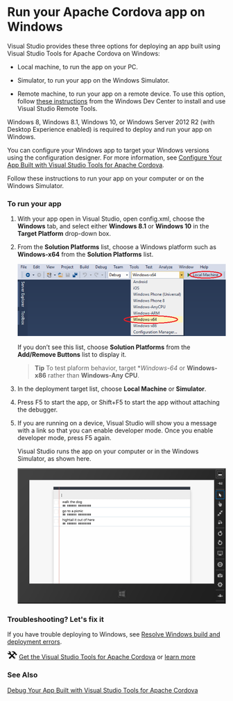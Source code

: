 <properties
   pageTitle="Run your Apache Cordova app on Windows | Cordova"
   description="description"
   services="na"
   documentationCenter=""
   authors="Mikejo5000"
   tags=""/>
<tags ms.technology="cordova" s.product="Visual Studio 2015"
   ms.service="na"
   ms.devlang="javascript"
   ms.topic="article"
   ms.tgt_pltfrm="mobile-multiple"
   ms.workload="na"
   ms.date="09/10/2015"
   ms.author="mikejo"/>
# Run your Apache Cordova app on Windows


Visual Studio provides these three options for deploying an app built using Visual Studio Tools for Apache Cordova on Windows:

*   Local machine, to run the app on your PC.

*   Simulator, to run your app on the Windows Simulator.

*   Remote machine, to run your app on a remote device. To use this option, follow [these instructions](https://msdn.microsoft.com/library/windows/apps/hh441469.aspx) from the Windows Dev Center to install and use Visual Studio Remote Tools.

Windows 8, Windows 8.1, Windows 10, or Windows Server 2012 R2 (with Desktop Experience enabled) is required to deploy and run your app on Windows.

You can configure your Windows app to target your Windows versions using the configuration designer. For more information, see [Configure Your App Built with Visual Studio Tools for Apache Cordova](../develop-apps/configure-app.md).

Follow these instructions to run your app on your computer or on the Windows Simulator.

### To run your app

1.  With your app open in Visual Studio, open config.xml, choose the **Windows** tab, and select either **Windows 8.1** or **Windows 10** in the **Target Platform** drop-down box.

2. From the **Solution Platforms** list, choose a Windows platform such as **Windows-x64** from the **Solution Platforms** list.

    ![Selecting a target platform](media/run-app-windows/run-windows-sol-platforms.png)

    If you don’t see this list, choose **Solution Platforms** from the **Add/Remove Buttons** list to display it.

    >**Tip** To test plaform behavior, target **Windows-64* or **Windows-x86** rather than **Windows-Any CPU**.

3.  In the deployment target list, choose **Local Machine** or **Simulator**.

4.  Press F5 to start the app, or Shift+F5 to start the app without attaching the debugger.

5. If you are running on a device, Visual Studio will show you a message with a link so that you can enable developer mode. Once you enable developer mode, press F5 again.

    Visual Studio runs the app on your computer or in the Windows Simulator, as shown here.

    ![Running an app on the Windows Simulator](media/run-app-windows/run-windows-simulator.png)

### Troubleshooting? Let's fix it

If you have trouble deploying to Windows, see [Resolve Windows build and deployment errors](../tips-and-workarounds/windows/tips-and-workarounds-windows-readme.md).

![Download the tools](media/run-app-windows/run-windows-download-link.png) [Get the Visual Studio Tools for Apache Cordova](http://aka.ms/mchm38) or [learn more](https://www.visualstudio.com/cordova-vs.aspx)

### See Also

[Debug Your App Built with Visual Studio Tools for Apache Cordova](../debug-and-test/debug-using-visual-studio.md)
